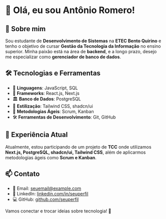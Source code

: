 # 👋 Olá, eu sou Antônio Romero!

## 🚀 Sobre mim
Sou estudante de **Desenvolvimento de Sistemas** na **ETEC Bento Quirino** e tenho o objetivo de cursar **Gestão da Tecnologia da Informação** no ensino superior. Minha paixão está na área de **backend**, e a longo prazo, desejo me especializar como **gerenciador de banco de dados**.

## 🛠 Tecnologias e Ferramentas
- 🔹 **Linguagens**: JavaScript, SQL
- 🚀 **Frameworks**: React.js, Next.js
- 🏛 **Banco de Dados**: PostgreSQL
- 🎨 **Estilização**: Tailwind CSS, shadcn/ui
- 🔧 **Metodologias Ágeis**: Scrum, Kanban
- 🛠 **Ferramentas de Desenvolvimento**: Git, GitHub

## 📌 Experiência Atual
Atualmente, estou participando de um projeto de **TCC** onde utilizamos **Next.js, PostgreSQL, shadcn/ui, Tailwind CSS**, além de aplicarmos metodologias ágeis como **Scrum e Kanban**.

## 📫 Contato
- 📩 Email: [seuemail@example.com](mailto:seuemail@example.com)
- 🔗 LinkedIn: [linkedin.com/in/seuperfil](https://linkedin.com/in/seuperfil)
- 💻 GitHub: [github.com/seuperfil](https://github.com/seuperfil)

Vamos conectar e trocar ideias sobre tecnologia! 🚀
